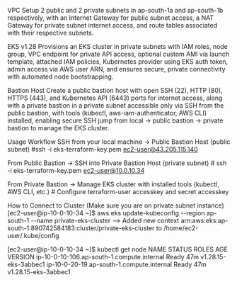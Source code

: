 VPC Setup
2 public and 2 private subnets in ap-south-1a and ap-south-1b respectively, with an Internet Gateway for public subnet access, a NAT Gateway for private subnet internet access, and route tables associated with their respective subnets.

EKS v1.28
Provisions an EKS cluster in private subnets with IAM roles, node group, VPC endpoint for private API access, optional custom AMI via launch template, attached IAM policies, Kubernetes provider using EKS auth token, admin access via AWS user ARN, and ensures secure, private connectivity with automated node bootstrapping.

Bastion Host
Create a public bastion host with open SSH (22), HTTP (80), HTTPS (443), and Kubernetes API (6443) ports for internet access, along with a private bastion in a private subnet accessible only via SSH from the public bastion, with tools (kubectl, aws-iam-authenticator, AWS CLI) installed, enabling secure SSH jump from local → public bastion → private bastion to manage the EKS cluster.

Usage Workflow
SSH from your local machine → Public Bastion Host (public subnet) #ssh -i eks-terraform-key.pem ec2-user@43.205.115.140

From Public Bastion → SSH into Private Bastion Host (private subnet) # ssh -i eks-terraform-key.pem ec2-user@10.0.10.34

From Private Bastion → Manage EKS cluster with installed tools (kubectl, AWS CLI, etc.) # Configure terraform-user accesskey and secret accesskey

How to Connect to Cluster (Make sure you are on private subnet instance)
[ec2-user@ip-10-0-10-34 ~]$ aws eks update-kubeconfig --region ap-south-1 --name private-eks-cluster 
--> Added new context arn:aws:eks:ap-south-1:890742584183:cluster/private-eks-cluster to /home/ec2-user/.kube/config

[ec2-user@ip-10-0-10-34 ~]$ kubectl get node 
NAME                                         STATUS   ROLES    AGE   VERSION
ip-10-0-10-106.ap-south-1.compute.internal   Ready    <none>   47m   v1.28.15-eks-3abbec1
ip-10-0-20-19.ap-south-1.compute.internal    Ready    <none>   47m   v1.28.15-eks-3abbec1
